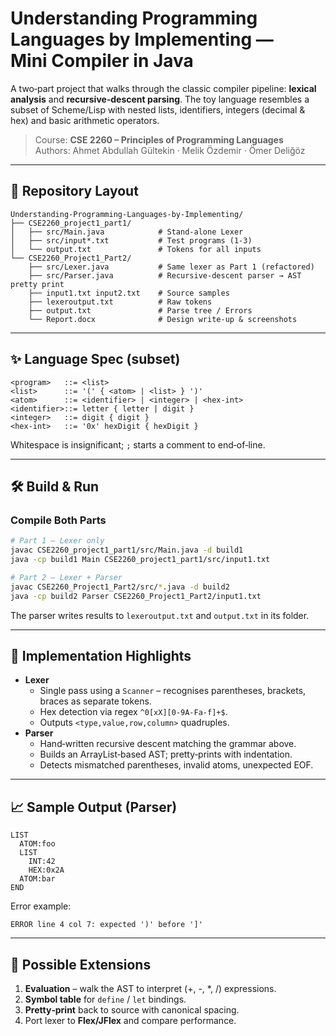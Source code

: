 # Understanding Programming Languages by Implementing — Mini Compiler in Java

A two‑part project that walks through the classic compiler pipeline: **lexical analysis** and **recursive‑descent parsing**. The toy language resembles a subset of Scheme/Lisp with nested lists, identifiers, integers (decimal & hex) and basic arithmetic operators.

> Course: **CSE 2260 – Principles of Programming Languages**  
> Authors: Ahmet Abdullah Gültekin · Melik Özdemir · Ömer Deliğöz

---

## 📂 Repository Layout

```
Understanding-Programming-Languages-by-Implementing/
├── CSE2260_project1_part1/
│   ├── src/Main.java            # Stand‑alone Lexer
│   ├── src/input*.txt           # Test programs (1‑3)
│   └── output.txt               # Tokens for all inputs
└── CSE2260_Project1_Part2/
    ├── src/Lexer.java           # Same lexer as Part 1 (refactored)
    ├── src/Parser.java          # Recursive‑descent parser → AST pretty print
    ├── input1.txt input2.txt    # Source samples
    ├── lexeroutput.txt          # Raw tokens
    ├── output.txt               # Parse tree / Errors
    └── Report.docx              # Design write‑up & screenshots
```

---

## ✨ Language Spec (subset)
```
<program>   ::= <list>
<list>      ::= '(' { <atom> | <list> } ')'
<atom>      ::= <identifier> | <integer> | <hex-int>
<identifier>::= letter { letter | digit }
<integer>   ::= digit { digit }
<hex-int>   ::= '0x' hexDigit { hexDigit }
```
Whitespace is insignificant; `;` starts a comment to end‑of‑line.

---

## 🛠 Build & Run
### Compile Both Parts
```bash
# Part 1 – Lexer only
javac CSE2260_project1_part1/src/Main.java -d build1
java -cp build1 Main CSE2260_project1_part1/src/input1.txt

# Part 2 – Lexer + Parser
javac CSE2260_Project1_Part2/src/*.java -d build2
java -cp build2 Parser CSE2260_Project1_Part2/input1.txt
```
The parser writes results to `lexeroutput.txt` and `output.txt` in its folder.

---

## 🧠 Implementation Highlights
* **Lexer**
  * Single pass using a `Scanner` – recognises parentheses, brackets, braces as separate tokens.
  * Hex detection via regex `^0[xX][0-9A-Fa-f]+$`.
  * Outputs `<type,value,row,column>` quadruples.
* **Parser**
  * Hand‑written recursive descent matching the grammar above.
  * Builds an ArrayList‑based AST; pretty‑prints with indentation.
  * Detects mismatched parentheses, invalid atoms, unexpected EOF.

---

## 📈 Sample Output (Parser)
```
LIST
  ATOM:foo
  LIST
    INT:42
    HEX:0x2A
  ATOM:bar
END
```
Error example:
```
ERROR line 4 col 7: expected ')' before ']'
```

---

## 🔬 Possible Extensions
1. **Evaluation** – walk the AST to interpret (+, -, *, /) expressions.
2. **Symbol table** for `define` / `let` bindings.
3. **Pretty‑print** back to source with canonical spacing.
4. Port lexer to **Flex/JFlex** and compare performance.


